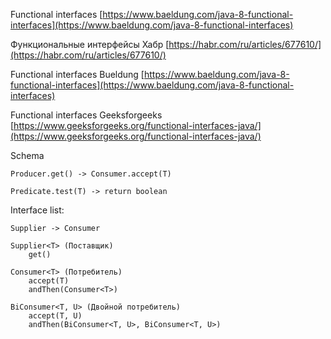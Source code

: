 Functional interfaces
[https://www.baeldung.com/java-8-functional-interfaces](https://www.baeldung.com/java-8-functional-interfaces)

Функциональные интерфейсы Хабр
[https://habr.com/ru/articles/677610/](https://habr.com/ru/articles/677610/)

Functional interfaces Bueldung
[https://www.baeldung.com/java-8-functional-interfaces](https://www.baeldung.com/java-8-functional-interfaces)

Functional interfaces Geeksforgeeks
[https://www.geeksforgeeks.org/functional-interfaces-java/](https://www.geeksforgeeks.org/functional-interfaces-java/)



Schema

    Producer.get() -> Consumer.accept(T)
    
    Predicate.test(T) -> return boolean

Interface list:

    Supplier -> Consumer

    Supplier<T> (Поставщик)
        get()

    Consumer<T> (Потребитель)
        accept(T)
        andThen(Consumer<T>)

    BiConsumer<T, U> (Двойной потребитель)
        accept(T, U)
        andThen(BiConsumer<T, U>, BiConsumer<T, U>)
